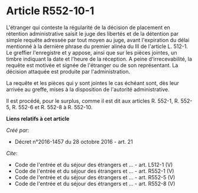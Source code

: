 # Article R552-10-1

L'étranger qui conteste la régularité de la décision de placement en rétention administrative saisit le juge des libertés et
de la détention par simple requête adressée par tout moyen au juge, avant l'expiration du délai mentionné à la dernière
phrase du premier alinéa du III de l'article L. 512-1. Le greffier l'enregistre et y appose, ainsi que sur les pièces
jointes, un timbre indiquant la date et l'heure de la réception. A peine d'irrecevabilité, la requête est motivée et signée
de l'étranger ou de son représentant. La décision attaquée est produite par l'administration. 

La requête et les pièces qui y sont jointes le cas échéant sont, dès leur arrivée au greffe, mises à la disposition de
l'autorité administrative. 

Il est procédé, pour le surplus, comme il est dit aux articles R. 552-1, R. 552-5, R. 552-6 et R. 552-8 à R. 552-10.

**Liens relatifs à cet article**

_Créé par_:

  - Décret n°2016-1457 du 28 octobre 2016 - art. 21

_Cite_:

  - Code de l'entrée et du séjour des étrangers et ... - art. L512-1 (V)
  - Code de l'entrée et du séjour des étrangers et ... - art. R552-1 (V)
  - Code de l'entrée et du séjour des étrangers et ... - art. R552-5 (V)
  - Code de l'entrée et du séjour des étrangers et ... - art. R552-8 (V)
